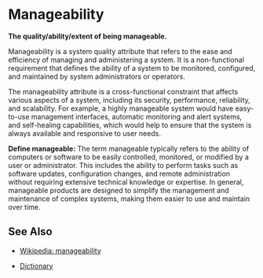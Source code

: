 # Manageability

**The quality/ability/extent of being manageable.**

<span data-chatgpt-prompt="explain manageability (system quality attribute, non-functional requirement, cross-functional constraint )">

Manageability is a system quality attribute that refers to the ease and efficiency of managing and administering a system. It is a non-functional requirement that defines the ability of a system to be monitored, configured, and maintained by system administrators or operators.

The manageability attribute is a cross-functional constraint that affects various aspects of a system, including its security, performance, reliability, and scalability. For example, a highly manageable system would have easy-to-use management interfaces, automatic monitoring and alert systems, and self-healing capabilities, which would help to ensure that the system is always available and responsive to user needs.


</span>

**Define manageable:** <span data-chatgpt-prompt="define manageable (computers and software)">The term manageable typically refers to the ability of computers or software to be easily controlled, monitored, or modified by a user or administrator. This includes the ability to perform tasks such as software updates, configuration changes, and remote administration without requiring extensive technical knowledge or expertise. In general, manageable products are designed to simplify the management and maintenance of complex systems, making them easier to use and maintain over time.</span>

## See Also

* [Wikipedia: manageability](https://wikipedia.org/wiki/manageability)

* [Dictionary]()
